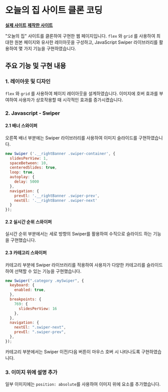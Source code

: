# 오늘의 집 사이트 클론 코딩 

**[실제 사이트](https://ohou.se/)
[제작한 사이트](https://chloeun.github.io/)**


"오늘의 집" 사이트를 클론하여 구현한 웹 페이지입니다. 
`flex` 와 `grid` 를 사용하여 최대한 원본 페이지와 유사한 레이아웃을 구성하고, JavaScript Swiper 라이브러리를 활용하여 몇 가지 기능을 구현하였습니다.

## 주요 기능 및 구현 내용

### 1. 레이아웃 및 디자인

`flex` 와 `grid` 를 사용하여 페이지 레이아웃을 설계하였습니다. 이미지에 호버 효과를 부여하여 사용자가 상호작용할 때 시각적인 효과를 증가시켰습니다.

### 2. Javascript - Swiper

#### 2.1 배너 스와이퍼

오른쪽 배너 부분에는 Swiper 라이브러리를 사용하여 이미지 슬라이드를 구현하였습니다. 

```javascript
new Swiper ('.__rightBanner .swiper-container', {
  slidesPerView: 1,
  spaceBetween: 10,
  centeredSlides: true,
  loop: true,
  autoplay: {
    delay: 5000
  },
  navigation: {
    prevEl: '.__rightBanner .swiper-prev',
    nextEl: '.__rightBanner .swiper-next'
  }
});
```

#### 2.2 실시간 순위 스와이퍼

실시간 순위 부분에서는 세로 방향의 Swiper를 활용하여 수직으로 슬라이드 하는 기능을 구현했습니다.

#### 2.3 카테고리 스와이퍼

카테고리 부분에 Swiper 라이브러리를 적용하여 사용자가 다양한 카테고리를 슬라이드하여 선택할 수 있는 기능을 구현했습니다. 

```js
new Swiper(".category .mySwiper", {
  keyboard: {
    enabled: true,
  },
  breakpoints: {
    769: {
      slidesPerView: 16
    },
  },
  navigation: {
    nextEl: ".swiper-next",
    prevEl: ".swiper-prev",
  },
});
```
카테고리 부분에서는 Swiper 이전/다음 버튼이 마우스 호버 시 나타나도록 구현하였습니다. 

### 3. 이미지 위에 설명 추가

일부 이미지에는 `position: absolute`를 사용하여 이미지 위에 요소를 추가했습니다. 
